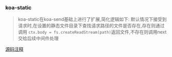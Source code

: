 ### koa-static

> koa-static在koa-send基础上进行了扩展,简化逻辑如下:
默认情况下接受到请求时,在设置的静态文件目录下查找请求路径的文件是否存在,存在则通过调用 `ctx.body = fs.createReadStream(path)`返回文件,不存在则调用next交给后续中间件处理

[源码注释](https://github.com/julyL/LearnNode/blob/master/koa2%E7%9B%B8%E5%85%B3/koa-static/koa-static.js)